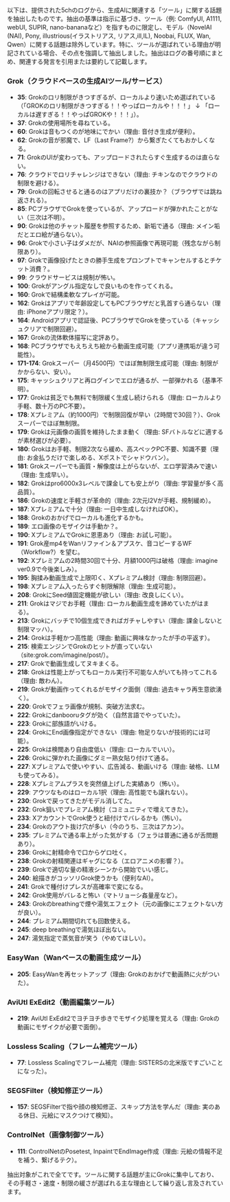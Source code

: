 以下は、提供された5chのログから、生成AIに関連する「ツール」に関する話題を抽出したものです。抽出の基準は指示に基づき、ツール（例: ComfyUI, A1111, webUI, SUPIR, nano-bananaなど）を指すものに限定し、モデル（NovelAI (NAI), Pony, illustrious(イラストリアス, リアス,ill,IL), Noobai, FLUX, Wan, Qwen）に関する話題は除外しています。特に、ツールが選ばれている理由が明記されている場合、その点を強調して抽出しました。抽出はログの番号順にまとめ、関連する発言を引用または要約して記載します。

### Grok（クラウドベースの生成AIツール/サービス）
- **35**: Grokのロリ制限がきつすぎるが、ローカルより速いため選ばれている（「GROKのロリ制限がきつすぎる！！やっぱローカルや！！！」 ↓ 「ローカルは遅すぎる！！やっぱGROKや！！！」）。
- **37**: Grokの使用場所を尋ねている。
- **60**: Grokは音もつくのが地味にでかい（理由: 音付き生成が便利）。
- **62**: Grokの音が邪魔で、LF（Last Frame?）から繋ぎたくてもおかしくなる。
- **71**: GrokのUIが変わっても、アップロードされたらすぐ生成するのは直らない。
- **76**: クラウドでロリチャレンジはできない（理由: チキンなのでクラウドの制限を避ける）。
- **79**: Grokの回転させると通るのはアプリだけの裏技か？（ブラウザでは跳ね返される）。
- **85**: PCブラウザでGrokを使っているが、アップロードが弾かれたことがない（三次は不明）。
- **90**: Grokは他のチャット履歴を参照するため、新垢で通る（理由: メイン垢だとエロ絵が通らない）。
- **96**: Grokで小さい子はダメだが、NAIの参照画像で再現可能（残念ながら制限あり）。
- **97**: Grokで画像投げたときの勝手生成をプロンプトでキャンセルするとチケット消費？。
- **99**: クラウドサービスは規制が怖い。
- **100**: Grokがアングル指定なしで良いものを作ってくれる。
- **160**: Grokで結構柔軟なプレイが可能。
- **162**: Grokはアプリで年齢設定してもPCブラウザだと乳首すら通らない（理由: iPhoneアプリ限定？）。
- **164**: Androidアプリで認証後、PCブラウザでGrokを使っている（キャッシュクリアで制限回避）。
- **167**: Grokの流体軟体描写に定評あり。
- **168**: PCブラウザでもえちえち絵から動画生成可能（アプリ連携垢が違う可能性）。
- **171-174**: Grokスーパー（月4500円）でほぼ無制限生成可能（理由: 制限がかからない、安い）。
- **175**: キャッシュクリアと再ログインでエロが通るが、一部弾かれる（基準不明）。
- **177**: Grokは貧乏でも無料で制限緩く生成し続けられる（理由: ローカルより手軽、数十万のPC不要）。
- **178**: Xプレミアム（約1000円）で制限回復が早い（2時間で30回？）、Grokスーパーでほぼ無制限。
- **179**: Grokは元画像の画質を維持したまま動く（理由: SFバトルなどに適するが素材選びが必要）。
- **180**: Grokはお手軽、制限2次なら緩め、高スペックPC不要、知識不要（理由: お金払うだけで楽しめる、Xポストでシャドウバン）。
- **181**: Grokスーパーでも画質・解像度は上がらないが、エロ学習済みで速い（理由: 生成早い）。
- **182**: Grokはpro6000x3レベルで課金しても安上がり（理由: 学習量が多く高品質）。
- **186**: Grokの速度と手軽さが革命的（理由: 2次元I2Vが手軽、規制緩め）。
- **187**: Xプレミアムで十分（理由: 一日中生成しなければOK）。
- **188**: Grokのおかげでローカルも進化するかも。
- **189**: エロ画像のモザイクは手動か？。
- **190**: XプレミアムでGrokに恩恵あり（理由: お試し可能）。
- **191**: Grok産mp4をWanリファイン＆アプスケ、音コピーするWF（Workflow?）を望む。
- **192**: Xプレミアムの2時間30回で十分、月額1000円は破格（理由: imagine ver0.9で今後楽しみ）。
- **195**: 胸揉み動画生成で上限叩く、Xプレミアム検討（理由: 制限回避）。
- **198**: Xプレミアム入ったらすぐ制限解除（理由: 生成可能）。
- **208**: GrokにSeed値固定機能が欲しい（理由: 改良しにくい）。
- **211**: Grokはマジでお手軽（理由: ローカル動画生成を諦めていたがはまる）。
- **213**: Grokにバッチで10個生成できればガチャしやすい（理由: 課金しないと制限マッハ）。
- **214**: Grokは手軽かつ高性能（理由: 動画に興味なかったが手の平返す）。
- **215**: 検索エンジンでGrokのヒットが直っていない（site:grok.com/imagine/post/）。
- **217**: Grokで動画生成してヌキまくる。
- **218**: Grokは性能上がってもローカル実行不可能な人がいても持ってこれる（理由: 敵わん）。
- **219**: Grokが動画作ってくれるがモザイク面倒（理由: 過去キャラ再生意欲湧く）。
- **220**: Grokでフェラ画像が規制、突破方法求む。
- **222**: Grokにdanbooruタグが効く（自然言語でやっていた）。
- **223**: Grokに部族語がいける。
- **224**: GrokにEnd画像指定ができない（理由: 物足りないが技術的には可能）。
- **225**: Grokは検閲あり自由度低い（理由: ローカルでいい）。
- **226**: Grokに弾かれた画像にダミー熟女貼り付けて通る。
- **227**: Xプレミアムで使いやすい、広告減る、動画いける（理由: 破格、LLMも使ってみる）。
- **228**: Xプレミアムプラスを突然値上げした実績あり（怖い）。
- **229**: アウツなものはローカル1択（理由: 高性能でも譲れない）。
- **230**: Grokで戻ってきたがモデル消してた。
- **232**: Grok狙いでプレミアム検討（コミュニティで増えてきた）。
- **233**: XアカウントでGrok使うと紐付けでバレるかも（怖い）。
- **234**: Grokのアウト抜け穴が多い（今のうち、三次はアカン）。
- **235**: プレミアムで通る率上がった気がする（フェラは普通に通るが舌問題あり）。
- **236**: Grokに射精命令で口からゲロ吐く。
- **238**: Grokの射精関連はギャグになる（エロアニメの影響？）。
- **239**: Grokで適切な量の精液シーンから開始でいい感じ。
- **240**: 絵描きがコッソリGrok使うかも（便利なAI）。
- **241**: Grokで種付けプレスが高確率で変になる。
- **242**: Grok使用がバレると怖い（マトリョーシ姦量産など）。
- **243**: Grokのbreathingで煙や湯気エフェクト（元の画像にエフェクトない方が良い）。
- **244**: プレミアム期間切れても回数使える。
- **245**: deep breathingで湯気ほぼ出ない。
- **247**: 湯気指定で蒸気音が笑う（やめてほしい）。

### EasyWan（Wanベースの動画生成ツール）
- **205**: EasyWanを再セットアップ（理由: Grokのおかげで動画熱に火がついた）。

### AviUtl ExEdit2（動画編集ツール）
- **219**: AviUtl ExEdit2でヨチヨチ歩きでモザイク処理を覚える（理由: Grokの動画にモザイクが必要で面倒）。

### Lossless Scaling（フレーム補完ツール）
- **77**: Lossless Scalingでフレーム補完（理由: SISTERSの北米版ですごいことになった）。

### SEGSFilter（検知修正ツール）
- **157**: SEGSFilterで指や顔の検知修正、スキップ方法を学んだ（理由: 実のある休日、元絵にマスクつけて検知）。

### ControlNet（画像制御ツール）
- **111**: ControlNetのPosetest, InpaintでEndImage作成（理由: 元絵の情報不足を補う、繋げるテク）。

抽出対象がこれで全てです。ツールに関する話題が主にGrokに集中しており、その手軽さ・速度・制限の緩さが選ばれる主な理由として繰り返し言及されています。